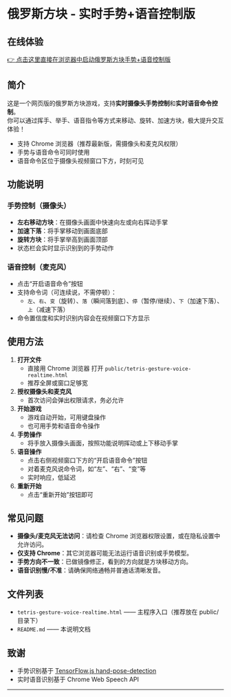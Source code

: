 # 俄罗斯方块 - 实时手势+语音控制版

## 在线体验

[👉 点击这里直接在浏览器中启动俄罗斯方块手势+语音控制版](./tetris-gesture-voice-realtime.html)

## 简介

这是一个网页版的俄罗斯方块游戏，支持**实时摄像头手势控制**和**实时语音命令控制**。  
你可以通过挥手、举手、语音指令等方式来移动、旋转、加速方块，极大提升交互体验！

- 支持 Chrome 浏览器（推荐最新版，需摄像头和麦克风权限）
- 手势与语音命令可同时使用
- 语音命令区位于摄像头视频窗口下方，时刻可见

## 功能说明

### 手势控制（摄像头）

- **左右移动方块**：在摄像头画面中快速向左或向右挥动手掌
- **加速下落**：将手掌移动到画面底部
- **旋转方块**：将手掌举高到画面顶部
- 状态栏会实时显示识别到的手势动作

### 语音控制（麦克风）

- 点击“开启语音命令”按钮
- 支持命令词（可连续说，不需停顿）：
    - `左`、`右`、`变`（旋转）、`落`（瞬间落到底）、`停`（暂停/继续）、`下`（加速下落）、`上`（减速下落）
- 命令置信度和实时识别内容会在视频窗口下方显示

## 使用方法

1. **打开文件**
    - 直接用 Chrome 浏览器 打开 `public/tetris-gesture-voice-realtime.html`
    - 推荐全屏或窗口足够宽
2. **授权摄像头和麦克风**
    - 首次访问会弹出权限请求，务必允许
3. **开始游戏**
    - 游戏自动开始，可用键盘操作
    - 也可用手势和语音命令操作
4. **手势操作**
    - 将手放入摄像头画面，按照功能说明挥动或上下移动手掌
5. **语音操作**
    - 点击右侧视频窗口下方的“开启语音命令”按钮
    - 对着麦克风说命令词，如“左”、“右”、“变”等
    - 实时响应，低延迟
6. **重新开始**
    - 点击“重新开始”按钮即可

## 常见问题

- **摄像头/麦克风无法访问**：请检查 Chrome 浏览器权限设置，或在隐私设置中允许访问。
- **仅支持 Chrome**：其它浏览器可能无法运行语音识别或手势模型。
- **手势方向不一致**：已做镜像修正，看到的方向就是方块移动方向。
- **语音识别慢/不准**：请确保网络通畅并普通话清晰发音。

## 文件列表

- `tetris-gesture-voice-realtime.html` —— 主程序入口（推荐放在 public/ 目录下）
- `README.md` —— 本说明文档

## 致谢

- 手势识别基于 [TensorFlow.js hand-pose-detection](https://github.com/tensorflow/tfjs-models/tree/master/hand-pose-detection)
- 实时语音识别基于 Chrome Web Speech API

---